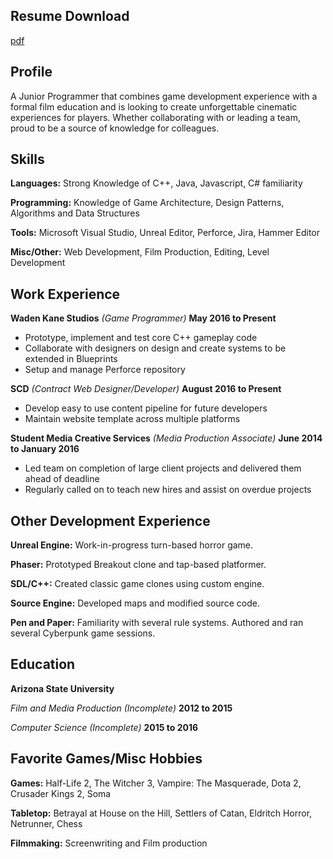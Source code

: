 ## Resume Download
[pdf](/assets/calebsmith-resume.pdf)

## Profile
A Junior Programmer that combines game development experience with a formal film education and is looking to create unforgettable cinematic experiences for players. Whether collaborating with or leading a team, proud to be a source of knowledge for colleagues.

## Skills
**Languages:**  Strong Knowledge of C++,   Java,   Javascript,   C# familiarity

**Programming:**  Knowledge of Game Architecture,   Design Patterns,   Algorithms and Data Structures

**Tools:**  Microsoft Visual Studio,   Unreal Editor,   Perforce,   Jira,   Hammer Editor

**Misc/Other:**  Web Development,   Film Production,   Editing,   Level Development

## Work Experience
**Waden Kane Studios**   _(Game Programmer)_  **May 2016 to Present**

- Prototype, implement and test core C++ gameplay code
- Collaborate with designers on design and create systems to be extended in Blueprints
- Setup and manage Perforce repository

**SCD**   _(Contract Web Designer/Developer)_   **August 2016 to Present**

- Develop easy to use content pipeline for future developers
- Maintain website template across multiple platforms

**Student Media Creative Services**   _(Media Production Associate)_   **June 2014 to January 2016**

- Led team on completion of large client projects and delivered them ahead of deadline
- Regularly called on to teach new hires and assist on overdue projects

## Other Development Experience
**Unreal Engine:**  Work-in-progress turn-based horror game.

**Phaser:**  Prototyped Breakout clone and tap-based platformer.

**SDL/C++:**  Created classic game clones using custom engine.

**Source Engine:**  Developed maps and modified source code.

**Pen and Paper:**  Familiarity with several rule systems. Authored and ran several Cyberpunk game sessions.

## Education
**Arizona State University**

_Film and Media Production (Incomplete)_  **2012 to 2015**

_Computer Science (Incomplete)_  **2015 to 2016**

## Favorite Games/Misc Hobbies
**Games:** Half-Life 2,  The Witcher 3,  Vampire: The Masquerade,  Dota 2,  Crusader Kings 2,  Soma

**Tabletop:** Betrayal at House on the Hill,  Settlers of Catan,  Eldritch Horror,  Netrunner,  Chess

**Filmmaking:** Screenwriting and Film production
